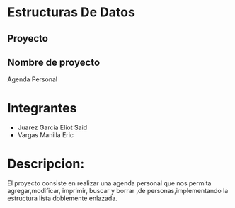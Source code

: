 # Estructuras De Datos

## Proyecto

## Nombre de proyecto 
Agenda Personal



# Integrantes
* Juarez Garcia Eliot Said
* Vargas Manilla Eric

# Descripcion:
El proyecto consiste en realizar una agenda personal que nos permita agregar,modificar, imprimir, buscar y borrar ,de personas,implementando  la estructura lista doblemente enlazada.
